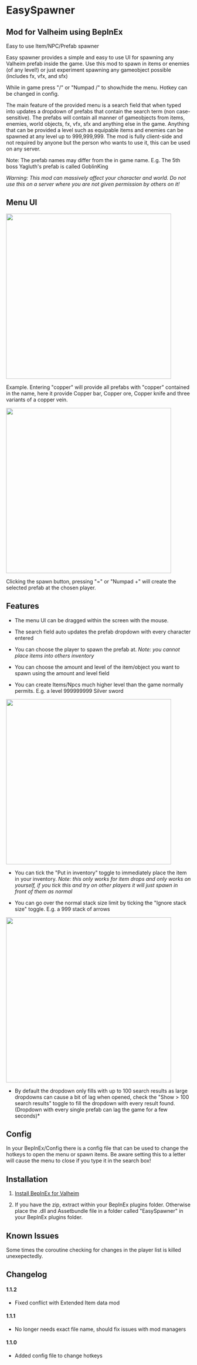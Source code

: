 # EasySpawner
## Mod for Valheim using BepInEx
Easy to use Item/NPC/Prefab spawner 

Easy spawner provides a simple and easy to use UI for spawning any Valheim prefab inside the game. 
Use this mod to spawn in items or enemies (of any level!) or just experiment spawning any gameobject possible (includes fx, vfx, and sfx)

While in game press "/" or "Numpad /" to show/hide the menu. Hotkey can be changed in config.

The main feature of the provided menu is a search field that when typed into updates a dropdown of prefabs that contain the search term (non case-sensitive).
The prefabs will contain all manner of gameobjects from items, enemies, world objects, fx, vfx, sfx and anything else in the game.
Anything that can be provided a level such as equipable items and enemies can be spawned at any level up to 999,999,999.
The mod is fully client-side and not required by anyone but the person who wants to use it, this can be used on any server.

Note: The prefab names may differ from the in game name. E.g. The 5th boss Yagluth's prefab is called GoblinKing

*Warning: This mod can massively affect your character and world. Do not use this on a server where you are not given permission by others on it!* 

## Menu UI
<html>
<img src="https://john2143.com/f/oTub.png" width="450">
</html>

Example. Entering "copper" will provide all prefabs with "copper" contained in the name, here it provide Copper bar, Copper ore, Copper knife and three variants of a copper vein.

<html>
<img src="https://john2143.com/f/cFY4.png" width="450">
</html>

Clicking the spawn button, pressing "=" or "Numpad +" will create the selected prefab at the chosen player.

## Features

* The menu UI can be dragged within the screen with the mouse.

* The search field auto updates the prefab dropdown with every character entered

* You can choose the player to spawn the prefab at. 
*Note: you cannot place items into others inventory*

* You can choose the amount and level of the item/object you want to spawn using the amount and level field

* You can create Items/Npcs much higher level than the game normally permits. E.g. a level 999999999 Silver sword 

<html>
<img src="https://john2143.com/f/w2rG.png" width="450">
</html>

* You can tick the "Put in inventory" toggle to immediately place the item in your inventory. 
*Note: this only works for item drops and only works on yourself, if you tick this and try on other players it will just spawn in front of them as normal*

* You can go over the normal stack size limit by ticking the "Ignore stack size" toggle. E.g. a 999 stack of arrows

<html>
<img src="https://john2143.com/f/UYIf.png" width="450">
</html>

* By default the dropdown only fills with up to 100 search results as large dropdowns can cause a bit of lag when opened, check the "Show > 100 search results" toggle to fill the dropdown with every result found. (Dropdown with every single prefab can lag the game for a few seconds)*

## Config

In your BepInEx/Config there is a config file that can be used to change the hotkeys to open the menu or spawn items. Be aware setting this to a letter will cause the menu to close if you type it in the search box!

## Installation

1. [Install BepInEx for Valheim](https://valheim.thunderstore.io/package/denikson/BepInExPack_Valheim/)

2. If you have the zip, extract within your BepInEx plugins folder. Otherwise place the .dll and Assetbundle file in a folder called "EasySpawner" in your BepInEx plugins folder.

## Known Issues

Some times the coroutine checking for changes in the player list is killed unexepectedly.

## Changelog

#### 1.1.2

* Fixed conflict with Extended Item data mod

#### 1.1.1

* No longer needs exact file name, should fix issues with mod managers

#### 1.1.0

* Added config file to change hotkeys
